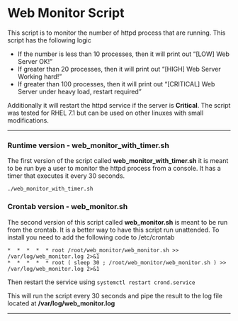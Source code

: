 # Web Monitor Script

This script is to monitor the number of httpd process that are running. This script has the following logic

  * If the number is less than 10 processes, then it will print out “[LOW] Web Server OK!”
  * If greater than 20 processes, then it will print out “[HIGH] Web Server Working hard!”
  * If greater than 100 processes, then it will print out “[CRITICAL] Web Server under heavy load, restart required”

Additionally it will restart the httpd service if the server is **Critical**.  The script was tested for RHEL 7.1 but
can be used on other linuxes with small modifications.

---

### Runtime version - web_monitor_with_timer.sh

The first version of the script called **web_monitor_with_timer.sh** it is meant to be run bye a user to monitor the httpd process from a console. It has a timer that executes it every 30 seconds.

```
./web_monitor_with_timer.sh
```

### Crontab version - web_monitor.sh

The second version of this script called **web_monitor.sh** is meant to be run from the crontab. It is a better way to have this script run unattended. To install you need to add the following code to /etc/crontab

```
*  *  *  *  * root /root/web_monitor/web_monitor.sh >> /var/log/web_monitor.log 2>&1
*  *  *  *  * root ( sleep 30 ; /root/web_monitor/web_monitor.sh ) >> /var/log/web_monitor.log 2>&1 
```

Then restart the service using `systemctl restart crond.service` 

This will run the script every 30 seconds and pipe the result to the log file located at **/var/log/web_monitor.log**

---
